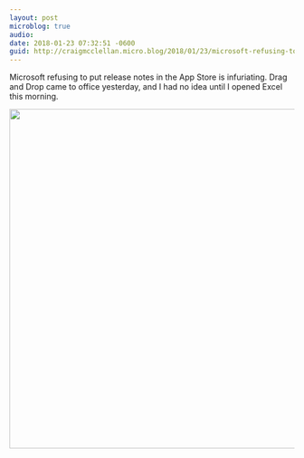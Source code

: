 ```yaml
---
layout: post
microblog: true
audio: 
date: 2018-01-23 07:32:51 -0600
guid: http://craigmcclellan.micro.blog/2018/01/23/microsoft-refusing-to.html
---
```

Microsoft refusing to put release notes in the App Store is infuriating. Drag and Drop came to office yesterday, and I had no idea until I opened Excel this morning.

<img src="http://craigmcclellan.com/uploads/2018/fe642ff7b0.jpg" width="600" height="600" />

